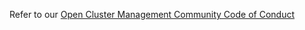 Refer to our [Open Cluster Management Community Code of Conduct](https://github.com/open-cluster-management/community/blob/main/CODE_OF_CONDUCT.md)
